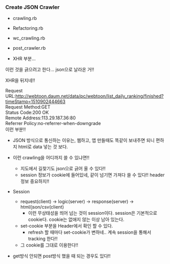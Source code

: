 ### Create JSON Crawler

- crawling.rb
- Refactoring.rb
- wc_crawling.rb
- post_crawler.rb

- XHR 부분... <br>
<!-- <li>
	<a href="/<%= type == 'webtoon' ? 'webtoon' : 'league' %>/viewer/<%= id %>" class="link_wt ?c_id=<%= id %>">
		<img src="<%= thumbnailImage %>" width="152" height="90" class="img_thumb" alt="<%= title + '' + episodeTitle %>">
		<span class="thumb_cover"></span>
		<strong class="tit_wt"><% if(type=='leaguetoon'){ %><span class="ico_comm ico_league">리그</span><% } else if(ageGrade==19){ %><span class="ico_comm ico_adult">성인</span><% } %><%= title %></strong>
		<span class="txt_info"><%= episodeTitle %></span>
	</a>
	<button type="button" class="btn_comm btn_delete">삭제</button>
</li>
 -->

이런 것을 긁으려고 한다... json으로 날라온 거!!

XHR을 뒤지네!!

Request<br> URL:http://webtoon.daum.net/data/pc/webtoon/list_daily_ranking/finished?timeStamp=1510902444663<br>
Request Method:GET<br>
Status Code:200 OK<br>
Remote Address:113.29.187.36:80<br>
Referrer Policy:no-referrer-when-downgrade<br>
이런 부분!!


- JSON 방식으로 통신하는 이유는, 웹하고, 앱 만들때도 똑같이 보내주면 되니 편하지 html로 data 넣는 것 보다.


- 이런 crawling을 어디까지 쓸 수 있냐면!!
  - 지도에서 길찾기도 json으로 긁어 올 수 있다!!
  - session 정보가 cookie에 들어있네, 같이 넘기면 가져다 쓸 수 있다!! header 정보 중요하지!!


- Session  
  - request(client) -> logic(server) -> response(server) -> html/json/csv(client)
    - 이런 무상태성을 띄어 넘는 것이 session이다. session은 기본적으로 cookie다. cookie는 없애지 않는 이상 남아 있는다.
  - set-cookie 부분을 Header에서 확인 할 수 있다.
    - refresh 할 때마다 set-cookie가 변하네.. 계속 session을 통해서 tracking 한다!!
  - 그 cookie를 그대로 이용한다!!


- get방식 안되면 post방식 했을 때 되는 경우도 있다!! 
